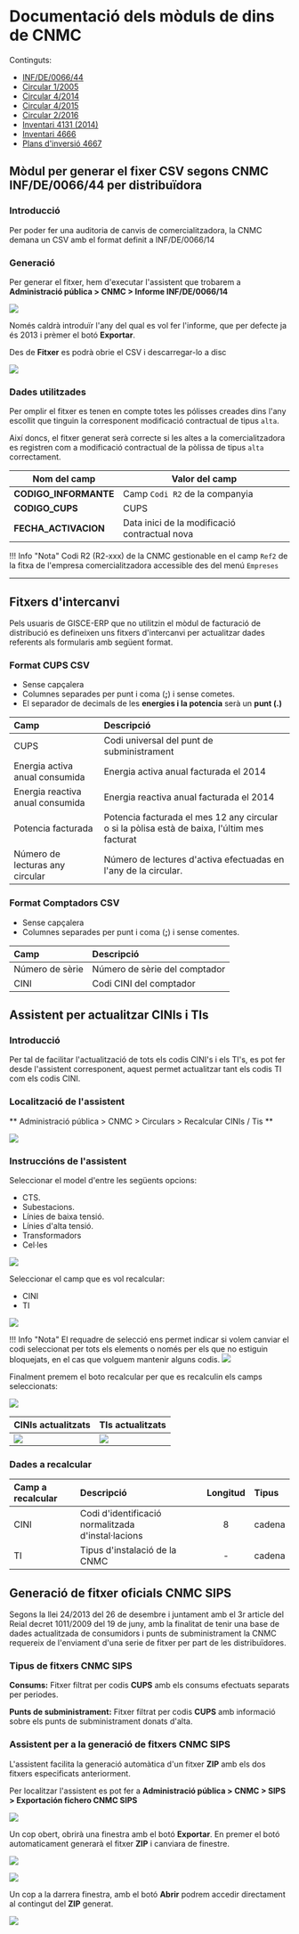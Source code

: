 # Documentació dels mòduls de dins de CNMC

Continguts:

* [INF/DE/0066/44](#modul-per-generar-el-fixer-csv-segons-cnmc-infde006644-per-distribuidora)
* [Circular 1/2005](resoluciones/circular_1-2005.md#circular-12005)
* [Circular 4/2014](resoluciones/circular_4-2014.md#circular-42014)
* [Circular 4/2015](resoluciones/circular_4-2015.md#circular-42015)
* [Circular 2/2016](resoluciones/circular_2-2016.md#generacio-de-informes-sobre-reclamacions-de-consumidors)
* [Inventari 4131 (2014)](resoluciones/4131.md)
* [Inventari 4666](resoluciones/4666.md#inventari-4666)
* [Plans d'inversió 4667](resoluciones/4667.md)


## Mòdul per generar el fixer CSV segons CNMC INF/DE/0066/44 per distribuïdora

### Introducció

Per poder fer una auditoria de canvis de comercialitzadora, la CNMC demana un
CSV amb el format definit a INF/DE/0066/14

### Generació

Per generar el fitxer, hem d'executar l'assistent que trobarem a
**Administració pública > CNMC > Informe INF/DE/0066/14**

![](../_static/cnmc/inf_de_0066_14/menu.png)

Només caldrà introduïr l'any del qual es vol fer l'informe, que per defecte ja
és 2013 i prèmer el botó **Exportar**.

Des de **Fitxer** es podrà obrie el CSV i descarregar-lo a disc

![](../_static/cnmc/inf_de_0066_14/assistent.png)

### Dades utilitzades

Per omplir el fitxer es tenen en compte totes les pólisses creades dins l'any
escollit que tinguin la corresponent modificació contractual de tipus `alta`.

Així doncs, el fitxer generat serà correcte si les altes a la comercialitzadora
es registren com a modificació contractual de la pòlissa de tipus `alta`
correctament.

| Nom del camp               | Valor del camp                                 |
|----------------------------|------------------------------------------------|
| **CODIGO_INFORMANTE**      | Camp `Codi R2` de la companyia                 |
| **CODIGO_CUPS**            | CUPS                                           |
| **FECHA_ACTIVACION**       | Data inici de la modificació contractual nova  |


!!! Info "Nota"
    Codi R2 (R2-xxx) de la CNMC gestionable en el camp `Ref2` de la fitxa de
    l'empresa comercialitzadora accessible des del menú `Empreses`

--------------------------------------------------------------------------------

## Fitxers d'intercanvi

Pels usuaris de GISCE-ERP que no utilitzin el mòdul de facturació de distribució
es defineixen uns fitxers d'intercanvi per actualitzar dades referents als
formularis amb següent format.

### Format CUPS CSV

* Sense capçalera
* Columnes separades per punt i coma (**;**) i sense cometes.
* El separador de decimals de les **energies i la potencia** serà un
 **punt (.)**

Camp                             | Descripció
:--------------------------------|:----------------------------------------------
CUPS                             | Codi universal del punt de subministrament
Energia activa anual consumida   | Energia activa anual facturada el 2014
Energia reactiva anual consumida | Energia reactiva anual facturada el 2014
Potencia facturada               | Potencia facturada el mes 12 any circular o si la pòlisa està de baixa, l'últim mes facturat
Número de lecturas any circular  | Número de lectures d'activa efectuadas en l'any de la circular.

### Format Comptadors CSV

* Sense capçalera
* Columnes separades per punt i coma (**;**) i sense comentes.


Camp            | Descripció
:---------------|:----------------------------------------------
Número de sèrie | Número de sèrie del comptador
CINI            | Codi CINI del comptador

## Assistent per actualitzar CINIs i TIs

### Introducció

Per tal de facilitar l'actualització de tots els codis CINI's i els TI's, es pot fer
desde l'assistent corresponent, aquest permet actualitzar tant els codis TI com
els codis CINI.

### Localització de l'assistent

** Administració pública > CNMC > Circulars > Recalcular CINIs / Tis **

![](../_static/cnmc/as_cinis/localitzacio_assistent.png)


### Instruccións de l'assistent

Seleccionar el model d'entre les següents opcions:

  * CTS.
  * Subestacions.
  * Línies de baixa tensió.
  * Línies d'alta tensió.
  * Transformadors
  * Cel·les

![](../_static/cnmc/as_cinis/models.png)

Seleccionar el camp que es vol recalcular:

  * CINI
  * TI

![](../_static/cnmc/as_cinis/camp.png)

!!! Info "Nota"
    El requadre de selecció ens permet indicar si volem canviar el codi
    seleccionat per tots els elements o només per els que no estiguin
    bloquejats, en el cas que volguem mantenir alguns codis.
    ![](../_static/cnmc/as_cinis/check.png)

Finalment premem el boto recalcular per que es recalculin els camps
seleccionats:  

![](../_static/cnmc/as_cinis/rect.png)

CINIs actualitzats                                |TIs actualitzats
:-------------------------------------------------|:-----------------------------------------------
![](../_static/cnmc/as_cinis/actualitzat_cini.png)|![](../_static/cnmc/as_cinis/actualitzat_ti.png)

### Dades a recalcular

Camp a recalcular| Descripció                                        | Longitud| Tipus
:----------------|:--------------------------------------------------|:-------:|:------
CINI             | Codi d'identificació normalitzada d'instal·lacions|   8     | cadena
TI               | Tipus d'instalació de la CNMC                     |   -     | cadena


## Generació de fitxer oficials CNMC SIPS

Segons la llei 24/2013 del 26 de desembre i juntament amb el 3r article del
Reial decret 1011/2009 del 19 de juny, amb la finalitat de tenir una base de
dades actualitzada de consumidors i punts de subministrament la CNMC requereix
de l'enviament d'una serie de fitxer per part de les distribuïdores.

### Tipus de fitxers CNMC SIPS

**Consums:** Fitxer filtrat per codis **CUPS** amb els consums efectuats
separats per periodes.

**Punts de subministrament:** Fitxer filtrat per codis **CUPS** amb informació
sobre els punts de subministrament donats d'alta.

### Assistent per a la generació de fitxers CNMC SIPS

L'assistent facilita la generació automàtica d'un fitxer **ZIP** amb els dos
fitxers especificats anteriorment.

Per localitzar l'assistent es pot fer a
**Administració pública > CNMC > SIPS > Exportación fichero CNMC SIPS**

![](../_static/cnmc/sips_1.png)

Un cop obert, obrirà una finestra amb el botó **Exportar**. En premer el botó automaticament generarà el fitxer **ZIP** i canviara de finestre.

![](../_static/cnmc/sips_2.png)

![](../_static/cnmc/sips_3.png)

Un cop a la darrera finestra, amb el botó **Abrir** podrem accedir directament al contingut del **ZIP** generat.

![](../_static/cnmc/sips_4.png)
